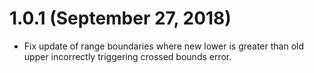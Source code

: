 # 1.0.1 (September 27, 2018)

* Fix update of range boundaries where new lower is greater than old upper incorrectly triggering crossed bounds error.
